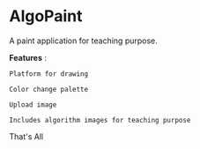 # AlgoPaint
A paint application for teaching purpose.



**Features** : 

    Platform for drawing

    Color change palette

    Upload image

    Includes algorithm images for teaching purpose
    
    
That's All
